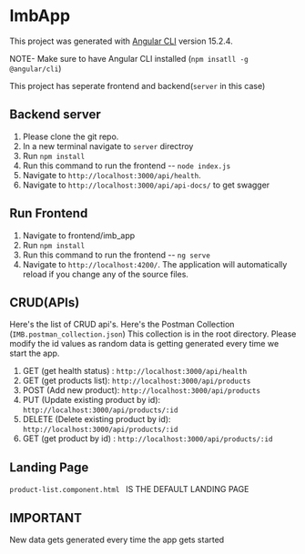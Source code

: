 # ImbApp

This project was generated with [Angular CLI](https://github.com/angular/angular-cli) version 15.2.4.

NOTE- Make sure to have Angular CLI installed (`npm insatll -g @angular/cli`)

This project has seperate frontend and backend(`server` in this case)

## Backend server
1. Please clone the git repo. 
2. In a new terminal navigate to `server` directroy
3. Run `npm install`
4. Run this command to run the frontend --  `node index.js`
5. Navigate to `http://localhost:3000/api/health`. 
6. Navigate to `http://localhost:3000/api/api-docs/` to get swagger

## Run Frontend
1. Navigate to frontend/imb_app
2. Run `npm install`
3. Run this command to run the frontend --  `ng serve`
4. Navigate to `http://localhost:4200/`. The application will automatically reload if you change any of the source files.

## CRUD(APIs)

Here's the list of CRUD api's. Here's the Postman Collection (`IMB.postman_collection.json`) This collection is in the root directory. Please modify the id values as random data is getting generated every time we start the app. 

1. GET (get health status) : `http://localhost:3000/api/health`
2. GET (get products list): `http://localhost:3000/api/products`
3. POST (Add new product): `http://localhost:3000/api/products`
4. PUT (Update existing product by id): `http://localhost:3000/api/products/:id`
5. DELETE (Delete existing product by id): `http://localhost:3000/api/products/:id`
6. GET (get product by id) : `http://localhost:3000/api/products/:id`

## Landing Page
`product-list.component.html ` IS THE DEFAULT LANDING PAGE
## IMPORTANT
New data gets generated every time the app gets started